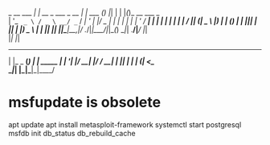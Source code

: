  _ __ ___   ___| |_ __ _ ___ _ __ | | ___ (_) |_| | | |_(_)_ __  ___     _   
| '_ ` _ \ / _ \ __/ _` / __| '_ \| |/ _ \| | __| | | __| | '_ \/ __|  _| |_ 
| | | | | |  __/ || (_| \__ \ |_) | | (_) | | |_|_| | |_| | |_) \__ \ |_   _|
|_| |_| |_|\___|\__\__,_|___/ .__/|_|\___/|_|\__(_)  \__|_| .__/|___/   |_|  
                            |_|                           |_|                
 _        _      _        
| |_ _ __(_) ___| | _____ 
| __| '__| |/ __| |/ / __|
| |_| |  | | (__|   <\__ \
 \__|_|  |_|\___|_|\_\___/

# msfupdate is obsolete
apt update
apt install metasploit-framework
systemctl start postgresql
msfdb init
db_status
db_rebuild_cache

